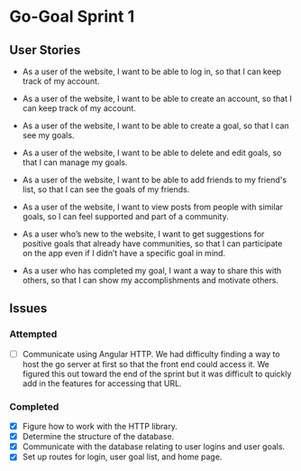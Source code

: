# Go-Goal Sprint 1 

## User Stories

-   As a user of the website, I want to be able to log in, so that I can keep track of my account.
    
-   As a user of the website, I want to be able to create an account, so that I can keep track of my account.
    
-   As a user of the website, I want to be able to create a goal, so that I can see my goals.
    
-   As a user of the website, I want to be able to delete and edit goals, so that I can manage my goals.
    
-   As a user of the website, I want to be able to add friends to my friend's list, so that I can see the goals of my friends.
    
-   As a user of the website, I want to view posts from people with similar goals, so I can feel supported and part of a community.
    
-   As a user who’s new to the website, I want to get suggestions for positive goals that already have communities, so that I can participate on the app even if I didn’t have a specific goal in mind.
    
-   As a user who has completed my goal, I want a way to share this with others, so that I can show my accomplishments and motivate others.


## Issues

### Attempted

- [ ]  Communicate using Angular HTTP.
    We had difficulty finding a way to host the go server at first so that the front end could access it. We figured this out toward the end of the sprint but it was difficult to quickly add in the features for accessing that URL.

### Completed

 - [x] Figure how to work with the HTTP library. 
 - [x]  Determine the structure of the database.
 - [x]  Communicate with the database relating to user logins and user goals.
-  [x] Set up routes for login, user goal list, and home page.
